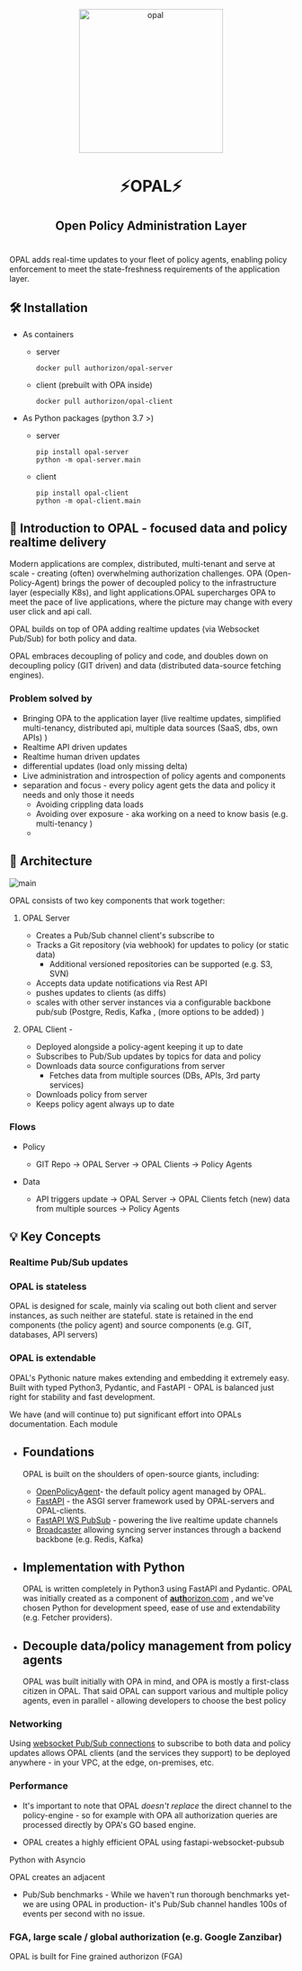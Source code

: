 
<p align="center">
 <img src="https://i.ibb.co/BGVBmMK/opal.png" height=256 alt="opal" border="0" />
</p>
<h1 align="center">
⚡OPAL⚡
</h1>

<h2 align="center">
Open Policy Administration Layer 
</h2>

# 


OPAL adds real-time updates to your fleet of policy agents,
enabling policy enforcement to meet the state-freshness requirements of the application layer.

## 🛠️ Installation 

- As containers 
    
    - server
        ```
        docker pull authorizon/opal-server
        ```

    - client (prebuilt with OPA inside)
        ```
        docker pull authorizon/opal-client
        ```

- As Python packages (python 3.7 >)
    - server
        ```
        pip install opal-server
        python -m opal-server.main
        ```

    - client
        ```
        pip install opal-client
        python -m opal-client.main
        ```

## 📖 Introduction to OPAL - focused data and policy realtime delivery  
Modern applications are complex, distributed, multi-tenant and serve at scale - creating (often) overwhelming authorization challenges. OPA (Open-Policy-Agent) brings the power of decoupled policy to the infrastructure layer (especially K8s), and light applications.OPAL supercharges OPA to meet the pace of live applications, where the picture may change with every user click and api call.

OPAL builds on top of OPA adding realtime updates (via Websocket Pub/Sub) for both policy and data.

OPAL embraces decoupling of policy and code, and doubles down on decoupling policy (GIT driven) and data (distributed data-source fetching engines).



### Problem solved by 

- Bringing OPA to the application layer (live realtime updates, simplified multi-tenancy, distributed api, multiple data sources (SaaS, dbs, own APIs) ) 
- Realtime API driven updates
- Realtime human driven updates
- differential updates (load only missing delta)
- Live administration and introspection of policy agents and components
- separation and focus - every policy agent gets the data and policy it needs and only those it needs
  - Avoiding crippling data loads 
  - Avoiding over exposure - aka working on a need to know basis (e.g. multi-tenancy )
  - 





## 📡  Architecture

<img src="https://i.ibb.co/kGc9nDd/main.png" alt="main" border="0">

OPAL consists of two key components that work together:
1. OPAL Server 
    - Creates a Pub/Sub channel client's subscribe to
    - Tracks a Git repository (via webhook) for updates to policy (or static data)
        - Additional versioned repositories can be supported (e.g. S3, SVN)
    - Accepts data update notifications via Rest API
    - pushes updates to clients (as diffs)
    - scales with other server instances via a configurable backbone pub/sub (Postgre, Redis, Kafka , (more options to be added) )
        
2. OPAL Client - 
    - Deployed alongside a policy-agent keeping it up to date
    - Subscribes to Pub/Sub updates by topics for data and policy 
    - Downloads data source configurations from server
        - Fetches data from multiple sources (DBs, APIs, 3rd party services) 
    - Downloads policy from server
    - Keeps policy agent always up to date



### Flows
 - Policy 
    - GIT Repo -> OPAL Server -> OPAL Clients -> Policy Agents

 - Data
    - API triggers update -> OPAL Server -> OPAL Clients fetch (new) data from multiple sources -> Policy Agents



## 💡 Key Concepts
### Realtime Pub/Sub updates

### OPAL is stateless
OPAL is designed for scale, mainly via scaling out both client and server instances, as such neither are stateful. state is retained in the end components (the policy agent) and source components (e.g. GIT, databases, API servers)

### OPAL is extendable
OPAL's Pythonic nature makes extending and embedding it extremely easy.
Built with typed Python3, Pydantic, and FastAPI - OPAL is balanced just right for stability and fast development.

We have (and will continue to) put significant effort into OPALs documentation. Each module 

- ## Foundations
    OPAL is built on the shoulders of open-source giants, including:
    - [OpenPolicyAgent](https://www.openpolicyagent.org/)- the default policy agent managed by OPAL.
    - [FastAPI](https://github.com/tiangolo/fastapi) - the ASGI server framework used by OPAL-servers and OPAL-clients.
    - [FastAPI WS PubSub](https://github.com/authorizon/fastapi_websocket_pubsub) - powering the live realtime update channels
    - [Broadcaster](https://pypi.org/project/broadcaster/) allowing syncing server instances through a backend backbone (e.g. Redis, Kafka) 
    

- ## Implementation with Python
    OPAL is written completely in Python3 using FastAPI and Pydantic.
    OPAL was initially created as a component of [**auth**orizon.com](https://www.authorizon.com) , and we've chosen Python for development speed, ease of use and extendability (e.g. Fetcher providers).


- ## Decouple data/policy management from policy agents
    OPAL was built initially with OPA in mind, and OPA is mostly a first-class citizen in OPAL. That said OPAL can support various and multiple policy agents, even in parallel - allowing developers to choose the best policy 



### Networking
Using [websocket Pub/Sub connections](https://github.com/authorizon/fastapi_websocket_pubsub) to subscribe to both data and policy updates allows OPAL clients (and the services they support) to be deployed anywhere - in your VPC, at the edge, on-premises, etc.

### Performance
- It's important to note that OPAL *doesn't replace* the direct channel to the policy-engine - so for example with OPA all authorization queries are processed directly by OPA's GO based engine.

- OPAL creates a highly efficient OPAL using fastapi-websocket-pubsub 

Python with Asyncio  

OPAL creates an adjacent  

- Pub/Sub benchmarks - While we haven't run thorough benchmarks yet- we are using OPAL in production- it's Pub/Sub channel handles 100s of events per second with no issue.



### FGA, large scale / global authorization (e.g. Google Zanzibar)
OPAL is built for Fine grained authorizon (FGA)     